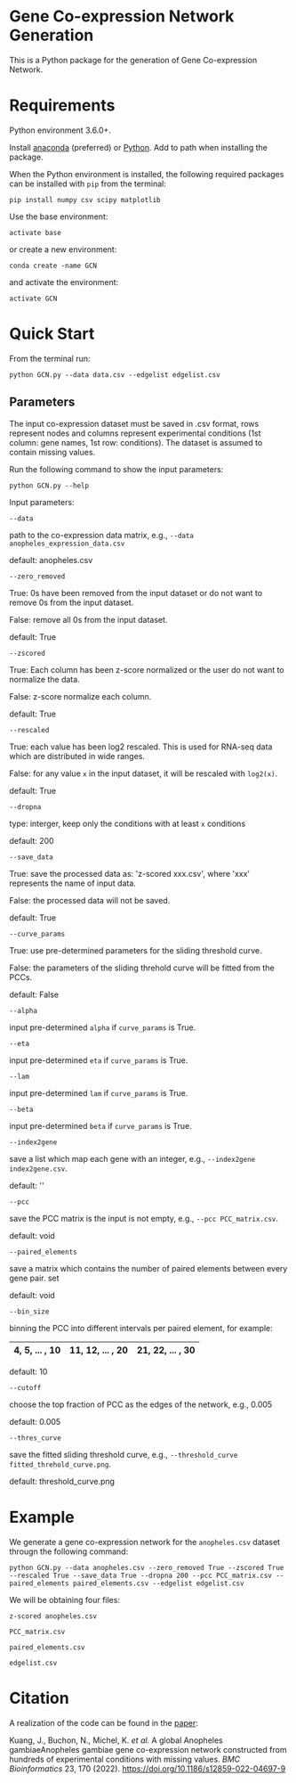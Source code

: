 ﻿# Gene Co-expression Network Generation
This is a Python package for the generation of Gene Co-expression Network.

# Requirements
Python environment 3.6.0+.

Install [anaconda](https://www.anaconda.com/) (preferred) or [Python](https://www.python.org/downloads/). Add to path when installing the package.

When the Python environment is installed, the following required packages can be installed with `pip` from the terminal:

`pip install numpy csv scipy matplotlib`

Use the base environment:

`activate base`

or create a new environment:

`conda create -name GCN`

and activate the environment:

`activate GCN`

# Quick Start
From the terminal run:

`python GCN.py --data data.csv --edgelist edgelist.csv`


## Parameters
The input co-expression dataset must be saved in .csv format, rows represent nodes and columns represent experimental conditions (1st column: gene names, 1st row: conditions). The dataset is assumed to contain missing values.

Run the following command to show the input parameters:

`python GCN.py --help`

Input parameters: 

`--data` 

path to the co-expression data matrix, e.g., `--data anopheles_expression_data.csv`

default: anopheles.csv

`--zero_removed` 

True: 0s have been removed from the input dataset or do not want to remove 0s from the input dataset. 

False: remove all 0s from the input dataset. 

default: True

`--zscored`

True: Each column has been z-score normalized or the user do not want to normalize the data.

False: z-score normalize each column.

default: True

`--rescaled`

True: each value has been log2 rescaled. This is used for RNA-seq data which are distributed in wide ranges.

False: for any value `x` in the input dataset, it will be rescaled with `log2(x)`.

default: True

`--dropna`

type: interger, keep only the conditions with at least `x` conditions

default: 200

`--save_data`

True: save the processed data as: 'z-scored xxx.csv', where 'xxx' represents the name of input data.

False: the processed data will not be saved.

default: True

`--curve_params`

True: use pre-determined parameters for the sliding threshold curve.

False: the parameters of the sliding threhold curve will be fitted from the PCCs.

default: False

`--alpha`

input pre-determined `alpha` if `curve_params` is True.

`--eta`

input pre-determined `eta` if `curve_params` is True.

`--lam`

input pre-determined `lam` if `curve_params` is True.

`--beta`

input pre-determined `beta` if `curve_params` is True.

`--index2gene`

save a list which map each gene with an integer, e.g., `--index2gene index2gene.csv`.

default: ''

`--pcc`

save the PCC matrix is the input is not empty, e.g., `--pcc PCC_matrix.csv`.

default: void

`--paired_elements`

save a matrix which contains the number of paired elements between every gene pair. set 

default: void

`--bin_size`

 binning the PCC into different intervals per paired element, for example:
 
|4, 5, ... , 10| 11, 12, ... , 20 | 21, 22, ... , 30 | 
|----------------|-------------------------------|-----------------------------|

 default: 10
 
 `--cutoff`
 
 choose the top fraction of PCC as the edges of the network, e.g., 0.005
 
 default: 0.005
 
 `--thres_curve`
 
 save the fitted sliding threshold curve, e.g., `--threshold_curve fitted_threhold_curve.png`.
 
 default: threshold_curve.png
 
# Example
We generate a gene co-expression network for the `anopheles.csv` dataset througn the following command:

`python GCN.py --data anopheles.csv --zero_removed True --zscored True --rescaled True --save_data True --dropna 200 --pcc PCC_matrix.csv --paired_elements paired_elements.csv --edgelist edgelist.csv`

We will be obtaining four files:

`z-scored anopheles.csv`

`PCC_matrix.csv`

`paired_elements.csv`

`edgelist.csv`




# Citation

A realization of the code can be found in the [paper](https://doi.org/10.1186/s12859-022-04697-9):

Kuang, J., Buchon, N., Michel, K. _et al._ A global Anopheles  gambiaeAnopheles gambiae gene co-expression network constructed from hundreds of experimental conditions with missing values. _BMC Bioinformatics_  23, 170 (2022). https://doi.org/10.1186/s12859-022-04697-9


